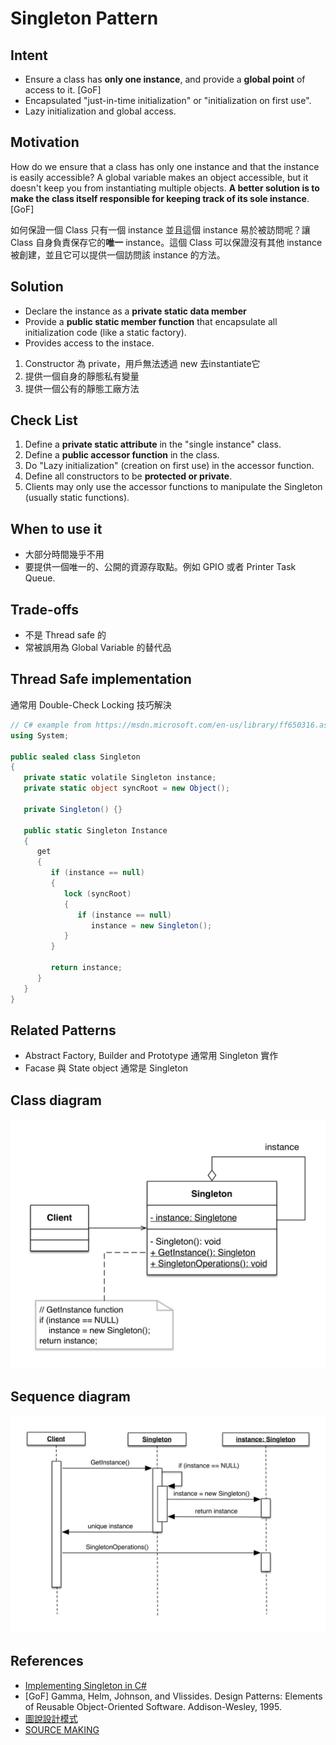 # Singleton Pattern

## Intent

- Ensure a class has **only one instance**, and provide a **global point** of access to it. [GoF] 
- Encapsulated "just-in-time initialization" or "initialization on first use".
- Lazy initialization and global access.


## Motivation

How do we ensure that a class has only one instance and that the instance is easily accessible? A global variable makes an object accessible, but it doesn't keep you from instantiating multiple objects.
**A better solution is to make the class itself responsible for keeping track of its sole instance**. [GoF] 

如何保證一個 Class 只有一個 instance 並且這個 instance 易於被訪問呢？讓 Class 自身負責保存它的**唯一** instance。這個 Class 可以保證沒有其他 instance 被創建，並且它可以提供一個訪問該 instance 的方法。

## Solution

- Declare the instance as a **private static data member**
- Provide a **public static member function** that encapsulate all initialization code (like a static factory).
- Provides access to the instace.

1. Constructor 為 private，用戶無法透過 new 去instantiate它
2. 提供一個自身的靜態私有變量
3. 提供一個公有的靜態工廠方法

## Check List

1. Define a **private static attribute** in the "single instance" class.
2. Define a **public accessor function** in the class.
3. Do "Lazy initialization" (creation on first use) in the accessor function.
4. Define all constructors to be **protected or private**.
5. Clients may only use the accessor functions to manipulate the Singleton (usually static functions).

## When to use it

- 大部分時間幾乎不用
- 要提供一個唯一的、公開的資源存取點。例如 GPIO 或者 Printer Task Queue.

## Trade-offs

- 不是 Thread safe 的
- 常被誤用為 Global Variable 的替代品

## Thread Safe implementation

通常用 Double-Check Locking 技巧解決

```csharp
// C# example from https://msdn.microsoft.com/en-us/library/ff650316.aspx
using System;

public sealed class Singleton
{
   private static volatile Singleton instance;
   private static object syncRoot = new Object();

   private Singleton() {}

   public static Singleton Instance
   {
      get 
      {
         if (instance == null) 
         {
            lock (syncRoot) 
            {
               if (instance == null) 
                  instance = new Singleton();
            }
         }

         return instance;
      }
   }
}
```

## Related Patterns

- Abstract Factory, Builder and Prototype 通常用 Singleton 實作
- Facase 與 State object 通常是 Singleton

## Class diagram

![](class.png)

## Sequence diagram

![](sequence.png)

## References

- [Implementing Singleton in C#](https://msdn.microsoft.com/en-us/library/ff650316.aspx)
- [GoF] Gamma, Helm, Johnson, and Vlissides. Design Patterns: Elements of Reusable Object-Oriented Software. Addison-Wesley, 1995.
- [圖說設計模式](http://design-patterns.readthedocs.io/zh_CN/latest/creational_patterns/singleton.html)
- [SOURCE MAKING](https://sourcemaking.com/design_patterns/singleton)
